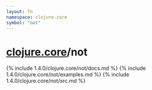 ```yaml
---
layout: fn
namespace: clojure.core
symbol: "not"
---
```


# [clojure.core](../)/not

{% include 1.4.0/clojure.core/not/docs.md %}
{% include 1.4.0/clojure.core/not/examples.md %}
{% include 1.4.0/clojure.core/not/src.md %}

